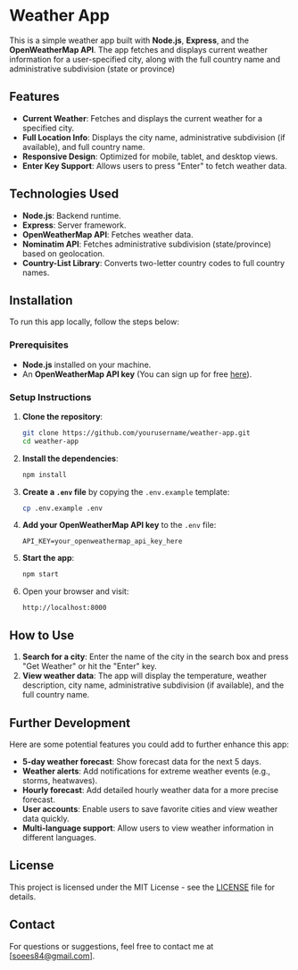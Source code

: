 # Weather App

This is a simple weather app built with **Node.js**, **Express**, and the **OpenWeatherMap API**. The app fetches and displays current weather information for a user-specified city, along with the full country name and administrative subdivision (state or province)

## Features

- **Current Weather**: Fetches and displays the current weather for a specified city.
- **Full Location Info**: Displays the city name, administrative subdivision (if available), and full country name.
- **Responsive Design**: Optimized for mobile, tablet, and desktop views.
- **Enter Key Support**: Allows users to press "Enter" to fetch weather data.

## Technologies Used

- **Node.js**: Backend runtime.
- **Express**: Server framework.
- **OpenWeatherMap API**: Fetches weather data.
- **Nominatim API**: Fetches administrative subdivision (state/province) based on geolocation.
- **Country-List Library**: Converts two-letter country codes to full country names.

## Installation

To run this app locally, follow the steps below:

### Prerequisites

- **Node.js** installed on your machine.
- An **OpenWeatherMap API key** (You can sign up for free [here](https://home.openweathermap.org/users/sign_up)).

### Setup Instructions

1. **Clone the repository**:

    ```bash
    git clone https://github.com/yourusername/weather-app.git
    cd weather-app
    ```

2. **Install the dependencies**:

    ```bash
    npm install
    ```

3. **Create a `.env` file** by copying the `.env.example` template:

    ```bash
    cp .env.example .env
    ```

4. **Add your OpenWeatherMap API key** to the `.env` file:

    ```env
    API_KEY=your_openweathermap_api_key_here
    ```

5. **Start the app**:

    ```bash
    npm start
    ```

6. Open your browser and visit:

    ```
    http://localhost:8000
    ```

## How to Use

1. **Search for a city**: Enter the name of the city in the search box and press "Get Weather" or hit the "Enter" key.
3. **View weather data**: The app will display the temperature, weather description, city name, administrative subdivision (if available), and the full country name.

## Further Development

Here are some potential features you could add to further enhance this app:

- **5-day weather forecast**: Show forecast data for the next 5 days.
- **Weather alerts**: Add notifications for extreme weather events (e.g., storms, heatwaves).
- **Hourly forecast**: Add detailed hourly weather data for a more precise forecast.
- **User accounts**: Enable users to save favorite cities and view weather data quickly.
- **Multi-language support**: Allow users to view weather information in different languages.

## License

This project is licensed under the MIT License - see the [LICENSE](LICENSE) file for details.

## Contact

For questions or suggestions, feel free to contact me at [soees84@gmail.com].

